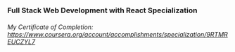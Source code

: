 <h3>Full Stack Web Development with React Specialization</h3>
<h6>My Certificate of Completion: <a href="https://www.coursera.org/account/accomplishments/specialization/9RTMREUCZYL7">https://www.coursera.org/account/accomplishments/specialization/9RTMREUCZYL7</a></h6>
<p align="center"><img src=""/></p>
